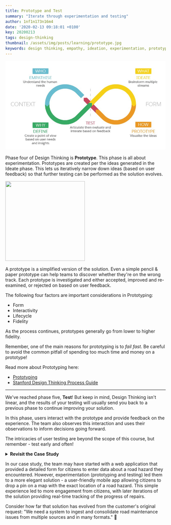 ```yaml
---
title: Prototype and Test
summary: "Iterate through experimentation and testing"
author: 1nf1n173n16m4
date: '2020-02-13 09:18:01 +0100'
key: 20200213
tags: design-thinking
thumbnail: /assets/img/posts/learning/prototype.jpg
keywords: design thinking, empathy, ideation, experimentation, prototype, test, define, MVP
---
```


![Prototype](/assets/img/posts/learning/prototype.jpg)

Phase four of Design Thinking is **Prototype**. This phase is all about experimentation. Prototypes are created per the ideas generated in the Ideate phase.  This lets us iteratively narrow down ideas (based on user feedback) so that further testing can be performed as the solution evolves.
<!--more-->
<p align="left">
  <img src="https://user-images.githubusercontent.com/57373296/76127333-68d6d480-5fcf-11ea-8845-e947d4569c07.png" width="250" height="250">
</p>

A prototype is a simplified version of the solution.  Even a simple pencil & paper prototype can help teams to discover whether they're on the wrong track. Each prototype is investigated and either accepted, improved and re-examined, or rejected on based on user feedback.


The following four factors are important considerations in Prototyping:
- Form
- Interactivity
- Lifecycle
- Fidelity

As the process continues, prototypes generally go from lower to higher fidelity.

Remember, one of the main reasons for prototyping is to _fail fast_. Be careful to avoid the common pitfall of spending too much time and money on a prototype!

Read more about Prototyping here:
- [Prototyping](https://careerfoundry.com/en/blog/ux-design/design-thinking-stage-four-prototyping/)
- [Stanford Design Thinking Process Guide](https://dschool-old.stanford.edu/sandbox/groups/designresources/wiki/36873/attachments/74b3d/ModeGuideBOOTCAMP2010L.pdf)

<hr>

We've reached phase five, **Test**!  But keep in mind, Design Thinking isn't linear, and the results of your testing will usually send you back to a previous phase to continue improving your solution.

In this phase, users interact with the prototype and provide feedback on the experience.  The team also observes this interaction and uses their observations to inform decisions going forward.

The intricacies of user testing are beyond the scope of this course, but remember - test early and often!  


<details><summary><b>Revisit the Case Study</b></summary>
<br>
<hr>
Consider this example scenario: a municipality has an aging infrastructure and an archaic system for managing road crews.  They receive numerous phone calls and verbal complaints reporting road issues. These issues are then recorded in spreadsheets or email threads before a road crew is dispatched.  Many issues are never acted upon and citizens often call with complaints that repairs have not been completed.

The customer requests that a software development team provide a solution that ingests and consolidates data from multiple and varied existing data sources (email, spreadsheets) and then provides a daily report of new issues.

The true solution however - the most meaningful result - might be to provide a free mobile app that allows citizens to easily report a road issue (pothole, debris, etc.) which loads a centralized queue for dispatchers.  The app allows the road crew to report real-time status of repairs.

In this example, the customer's identification of the problem is influenced by the immediate pain point of having too much incoming data in too many formats.  The designer, however, delves to the root problem and envisions a more innovative solution.  One that not only addresses the unmanaged data, but provides real-time feedback to the citizen, dispatcher, and road crew so that nothing falls through the cracks and everyone is accountable for the condition of the roads.
<hr>
</details>

In our case study, the team may have started with a web application that provided a detailed form for citizens to enter data about a road hazard they encountered.  However, experimentation (prototyping and testing) led them to a more elegant solution - a user-friendly mobile app allowing citizens to drop a pin on a map with the exact location of a road hazard.  This simple experience led to more engagement from citizens, with later iterations of the solution providing real-time tracking of the progress of repairs.

Consider how far that solution has evolved from the customer's original request: "We need a system to ingest and consolidate road maintenance issues from multiple sources and in many formats."   :tada:
